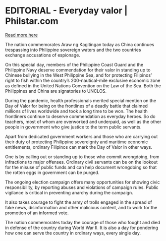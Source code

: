 # EDITORIAL - Everyday valor | Philstar.com

[Read more here](https://www.philstar.com/opinion/2025/04/09/2434548/editorial-everyday-valor)

The nation commemorates Araw ng Kagitingan today as China continues trespassing into Philippine sovereign waters and the two countries exchange accusations of espionage.

On this special day, members of the Philippine Coast Guard and the Philippine Navy deserve commendation for their valor in standing up to Chinese bullying in the West Philippine Sea, and for protecting Filipinos’ right to fish within the country’s 200-nautical-mile exclusive economic zone as defined in the United Nations Convention on the Law of the Sea. Both the Philippines and China are signatories to UNCLOS.

During the pandemic, health professionals merited special mention on the Day of Valor for being on the frontlines of a deadly battle that claimed millions of lives worldwide and took a long time to be won. The health frontliners continue to deserve commendation as everyday heroes. So do teachers, most of whom are overworked and underpaid, as well as the other people in government who give justice to the term public servants.

Apart from dedicated government workers and those who are carrying out their duty of protecting Philippine sovereignty and maritime economic entitlements, ordinary Filipinos can mark the Day of Valor in other ways.

One is by calling out or standing up to those who commit wrongdoing, from infractions to major offenses. Ordinary civil servants can be on the lookout for the misuse of public funds and can help document wrongdoing so that the rotten eggs in government can be purged.

The ongoing election campaign offers many opportunities for showing civic responsibility, by reporting abuses and violations of campaign rules. Public vigilance is critical in preventing anarchy during the campaign.

It also takes courage to fight the army of trolls engaged in the spread of fake news, disinformation and other malicious content, and to work for the promotion of an informed vote.

The nation commemorates today the courage of those who fought and died in defense of the country during World War II. It is also a day for pondering how one can serve the country in ordinary ways, every single day.